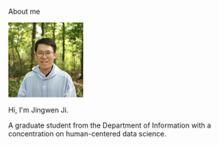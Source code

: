 About me

<img src="https://raw.githubusercontent.com/jingwenji313/jingwenji313.github.io/master/jingwen.jpg" width="30%" height="30%">

Hi, I'm Jingwen Ji.

A graduate student from the Department of Information with a concentration on human-centered data science.

